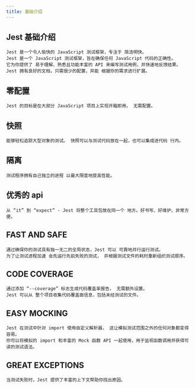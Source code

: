 ```yaml
---
title: 基础介绍
---
```




## Jest 基础介绍

```
Jest 是一个令人愉快的 JavaScript 测试框架，专注于 简洁明快。
Jest 是一个 JavaScript 测试框架，旨在确保任何 JavaScript 代码的正确性。
它为你提供了 易于理解、熟悉且功能丰富的 API 来编写测试用例，并快速地反馈结果。
Jest 拥有良好的文档，只需很少的配置，并能 根据你的需求进行扩展。
```

## 零配置

```
Jest 的目标是在大部分 JavaScript 项目上实现开箱即用， 无需配置。
```

## 快照

```
能够轻松追踪大型对象的测试。 快照可以与测试代码放在一起，也可以集成进代码 行内。
```

## 隔离

```
测试程序拥有自己独立的进程 以最大限度地提高性能。
```

## 优秀的 api

```
从 “it” 到 “expect” - Jest 将整个工具包放在同一个 地方。好书写、好维护、非常方便。
```

## FAST AND SAFE

```
通过确保你的测试具有独一无二的全局状态，Jest 可以 可靠地并行运行测试。
为了让测试进程加速 会先运行先前失败的测试， 并根据测试文件的耗时重新组织测试顺序。
```

## CODE COVERAGE

```
通过添加 “--coverage” 标志生成代码覆盖率报告， 无需额外设置。
Jest 可以从 整个项目收集代码覆盖面信息，包括未经测试的文件。
```

## EASY MOCKING

```
Jest 在测试中针对 import 使用自定义解析器， 这让模拟测试范围之外的任何对象都变得容易。 
你可以将模拟的 import 和丰富的 Mock 函数 API 一起使用，用于监视函数调用并获得可读的测试语法。
```

## GREAT EXCEPTIONS

```
当测试失败时，Jest 提供了丰富的上下文帮助你找出原因。
```

